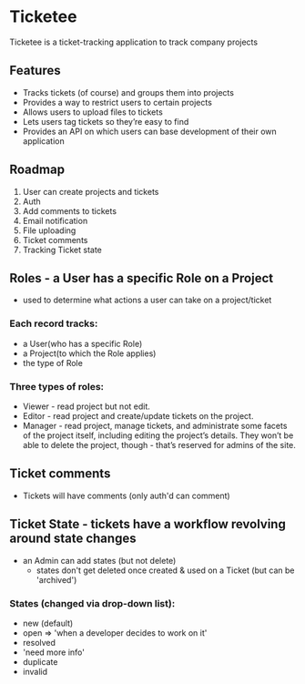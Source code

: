 # Ticketee
Ticketee is a ticket-tracking application to track company projects

## Features
* Tracks tickets (of course) and groups them into projects
* Provides a way to restrict users to certain projects
* Allows users to upload files to tickets
* Lets users tag tickets so they’re easy to find
* Provides an API on which users can base development of their own application

## Roadmap
1. User can create projects and tickets
1. Auth
1. Add comments to tickets
1. Email notification
1. File uploading
1. Ticket comments
1. Tracking Ticket state

## Roles - a User has a specific Role on a Project
- used to determine what actions a user can take on a project/ticket
### Each record tracks:
* a User(who has a specific Role)
* a Project(to which the Role applies)
* the type of Role
### Three types of roles:
* Viewer  - read project but not edit.
* Editor  - read project and create/update tickets on the project.
* Manager - read project, manage tickets, and administrate some facets of the project itself, including editing the project’s details. They won’t be able to delete the project, though - that’s reserved for admins of the site.

## Ticket comments
- Tickets will have comments (only auth'd can comment)

## Ticket State - tickets have a workflow revolving around state changes
- an Admin can add states (but not delete)
  - states don't get deleted once created & used on a Ticket (but can be 'archived')
### States (changed via drop-down list):
* new (default)
* open => 'when a developer decides to work on it'
* resolved
* 'need more info'
* duplicate
* invalid
